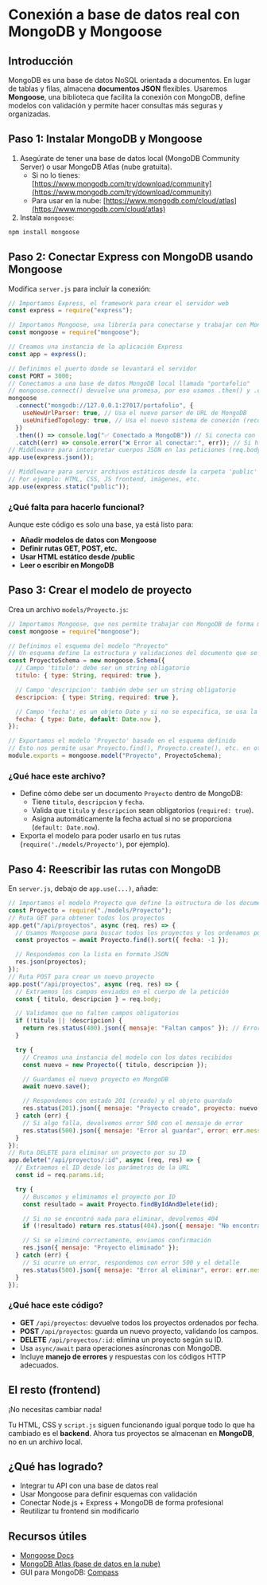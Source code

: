 # Conexión a base de datos real con MongoDB y Mongoose

## Introducción

MongoDB es una base de datos NoSQL orientada a documentos. En lugar de tablas y filas, almacena **documentos JSON** flexibles. Usaremos **Mongoose**, una biblioteca que facilita la conexión con MongoDB, define modelos con validación y permite hacer consultas más seguras y organizadas.

## Paso 1: Instalar MongoDB y Mongoose

1. Asegúrate de tener una base de datos local (MongoDB Community Server) o usar MongoDB Atlas (nube gratuita).
   - Si no lo tienes: [https://www.mongodb.com/try/download/community](https://www.mongodb.com/try/download/community)
   - Para usar en la nube: [https://www.mongodb.com/cloud/atlas](https://www.mongodb.com/cloud/atlas)
2. Instala `mongoose`:

```bash
npm install mongoose
```

## Paso 2: Conectar Express con MongoDB usando Mongoose

Modifica `server.js` para incluir la conexión:

```jsx
// Importamos Express, el framework para crear el servidor web
const express = require("express");

// Importamos Mongoose, una librería para conectarse y trabajar con MongoDB
const mongoose = require("mongoose");

// Creamos una instancia de la aplicación Express
const app = express();

// Definimos el puerto donde se levantará el servidor
const PORT = 3000;
// Conectamos a una base de datos MongoDB local llamada "portafolio"
// mongoose.connect() devuelve una promesa, por eso usamos .then() y .catch()
mongoose
  .connect("mongodb://127.0.0.1:27017/portafolio", {
    useNewUrlParser: true, // Usa el nuevo parser de URL de MongoDB
    useUnifiedTopology: true, // Usa el nuevo sistema de conexión (recomendado)
  })
  .then(() => console.log("✅ Conectado a MongoDB")) // Si conecta con éxito, se imprime en consola
  .catch((err) => console.error("❌ Error al conectar:", err)); // Si hay error, lo mostramos
// Middleware para interpretar cuerpos JSON en las peticiones (req.body)
app.use(express.json());

// Middleware para servir archivos estáticos desde la carpeta 'public'
// Por ejemplo: HTML, CSS, JS frontend, imágenes, etc.
app.use(express.static("public"));
```

### ¿Qué falta para hacerlo funcional?

Aunque este código es solo una base, ya está listo para:

- **Añadir modelos de datos con Mongoose**
- **Definir rutas GET, POST, etc.**
- **Usar HTML estático desde /public**
- **Leer o escribir en MongoDB**

## Paso 3: Crear el modelo de proyecto

Crea un archivo `models/Proyecto.js`:

```jsx
// Importamos Mongoose, que nos permite trabajar con MongoDB de forma más sencilla
const mongoose = require("mongoose");

// Definimos el esquema del modelo "Proyecto"
// Un esquema define la estructura y validaciones del documento que se guardará en MongoDB
const ProyectoSchema = new mongoose.Schema({
  // Campo 'titulo': debe ser un string obligatorio
  titulo: { type: String, required: true },

  // Campo 'descripcion': también debe ser un string obligatorio
  descripcion: { type: String, required: true },

  // Campo 'fecha': es un objeto Date y si no se especifica, se usa la fecha actual automáticamente
  fecha: { type: Date, default: Date.now },
});

// Exportamos el modelo 'Proyecto' basado en el esquema definido
// Esto nos permite usar Proyecto.find(), Proyecto.create(), etc. en otros archivos
module.exports = mongoose.model("Proyecto", ProyectoSchema);
```

### ¿Qué hace este archivo?

- Define cómo debe ser un documento `Proyecto` dentro de MongoDB:
  - Tiene `titulo`, `descripcion` y `fecha`.
  - Valida que `titulo` y `descripcion` sean obligatorios (`required: true`).
  - Asigna automáticamente la fecha actual si no se proporciona (`default: Date.now`).
- Exporta el modelo para poder usarlo en tus rutas (`require('./models/Proyecto')`, por ejemplo).

## Paso 4: Reescribir las rutas con MongoDB

En `server.js`, debajo de `app.use(...)`, añade:

```jsx
// Importamos el modelo Proyecto que define la estructura de los documentos en MongoDB
const Proyecto = require("./models/Proyecto");
// Ruta GET para obtener todos los proyectos
app.get("/api/proyectos", async (req, res) => {
  // Usamos Mongoose para buscar todos los proyectos y los ordenamos por fecha descendente
  const proyectos = await Proyecto.find().sort({ fecha: -1 });

  // Respondemos con la lista en formato JSON
  res.json(proyectos);
});
// Ruta POST para crear un nuevo proyecto
app.post("/api/proyectos", async (req, res) => {
  // Extraemos los campos enviados en el cuerpo de la petición
  const { titulo, descripcion } = req.body;

  // Validamos que no falten campos obligatorios
  if (!titulo || !descripcion) {
    return res.status(400).json({ mensaje: "Faltan campos" }); // Error 400: Bad Request
  }

  try {
    // Creamos una instancia del modelo con los datos recibidos
    const nuevo = new Proyecto({ titulo, descripcion });

    // Guardamos el nuevo proyecto en MongoDB
    await nuevo.save();

    // Respondemos con estado 201 (creado) y el objeto guardado
    res.status(201).json({ mensaje: "Proyecto creado", proyecto: nuevo });
  } catch (err) {
    // Si algo falla, devolvemos error 500 con el mensaje de error
    res.status(500).json({ mensaje: "Error al guardar", error: err.message });
  }
});
// Ruta DELETE para eliminar un proyecto por su ID
app.delete("/api/proyectos/:id", async (req, res) => {
  // Extraemos el ID desde los parámetros de la URL
  const id = req.params.id;

  try {
    // Buscamos y eliminamos el proyecto por ID
    const resultado = await Proyecto.findByIdAndDelete(id);

    // Si no se encontró nada para eliminar, devolvemos 404
    if (!resultado) return res.status(404).json({ mensaje: "No encontrado" });

    // Si se eliminó correctamente, enviamos confirmación
    res.json({ mensaje: "Proyecto eliminado" });
  } catch (err) {
    // Si ocurre un error, respondemos con error 500 y el detalle
    res.status(500).json({ mensaje: "Error al eliminar", error: err.message });
  }
});
```

### ¿Qué hace este código?

- **GET** `/api/proyectos`: devuelve todos los proyectos ordenados por fecha.
- **POST** `/api/proyectos`: guarda un nuevo proyecto, validando los campos.
- **DELETE** `/api/proyectos/:id`: elimina un proyecto según su ID.
- Usa `async/await` para operaciones asíncronas con MongoDB.
- Incluye **manejo de errores** y respuestas con los códigos HTTP adecuados.

## El resto (frontend)

¡No necesitas cambiar nada!

Tu HTML, CSS y `script.js` siguen funcionando igual porque todo lo que ha cambiado es el **backend**. Ahora tus proyectos se almacenan en **MongoDB**, no en un archivo local.

## ¿Qué has logrado?

- Integrar tu API con una base de datos real
- Usar Mongoose para definir esquemas con validación
- Conectar Node.js + Express + MongoDB de forma profesional
- Reutilizar tu frontend sin modificarlo

## Recursos útiles

- [Mongoose Docs](https://mongoosejs.com/)
- [MongoDB Atlas (base de datos en la nube)](https://www.mongodb.com/cloud/atlas)
- GUI para MongoDB: [Compass](https://www.mongodb.com/products/compass)
